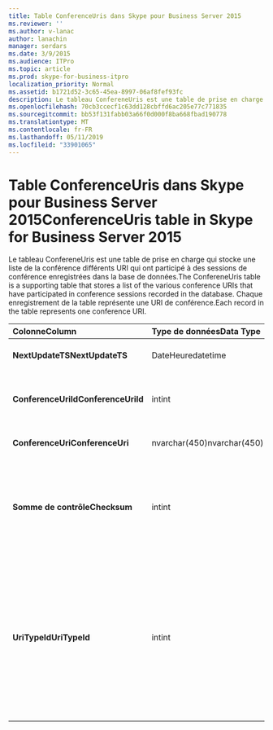 ```yaml
---
title: Table ConferenceUris dans Skype pour Business Server 2015
ms.reviewer: ''
ms.author: v-lanac
author: lanachin
manager: serdars
ms.date: 3/9/2015
ms.audience: ITPro
ms.topic: article
ms.prod: skype-for-business-itpro
localization_priority: Normal
ms.assetid: b1721d52-3c65-45ea-8997-06af8fef93fc
description: Le tableau ConfereneUris est une table de prise en charge qui stocke une liste de la conférence différents URI qui ont participé à des sessions de conférence enregistrées dans la base de données. Chaque enregistrement de la table représente une URI de conférence.
ms.openlocfilehash: 70cb3ccecf1c63dd128cbffd6ac205e77c771835
ms.sourcegitcommit: bb53f131fabb03a66f0d000f8ba668fbad190778
ms.translationtype: MT
ms.contentlocale: fr-FR
ms.lasthandoff: 05/11/2019
ms.locfileid: "33901065"
---
```

# <a name="conferenceuris-table-in-skype-for-business-server-2015"></a><span data-ttu-id="e690d-104">Table ConferenceUris dans Skype pour Business Server 2015</span><span class="sxs-lookup"><span data-stu-id="e690d-104">ConferenceUris table in Skype for Business Server 2015</span></span>
 
<span data-ttu-id="e690d-105">Le tableau ConfereneUris est une table de prise en charge qui stocke une liste de la conférence différents URI qui ont participé à des sessions de conférence enregistrées dans la base de données.</span><span class="sxs-lookup"><span data-stu-id="e690d-105">The ConfereneUris table is a supporting table that stores a list of the various conference URIs that have participated in conference sessions recorded in the database.</span></span> <span data-ttu-id="e690d-106">Chaque enregistrement de la table représente une URI de conférence.</span><span class="sxs-lookup"><span data-stu-id="e690d-106">Each record in the table represents one conference URI.</span></span>
  
|<span data-ttu-id="e690d-107">**Colonne**</span><span class="sxs-lookup"><span data-stu-id="e690d-107">**Column**</span></span>|<span data-ttu-id="e690d-108">**Type de données**</span><span class="sxs-lookup"><span data-stu-id="e690d-108">**Data Type**</span></span>|<span data-ttu-id="e690d-109">**Clé/Index**</span><span class="sxs-lookup"><span data-stu-id="e690d-109">**Key/Index**</span></span>|<span data-ttu-id="e690d-110">**Détails**</span><span class="sxs-lookup"><span data-stu-id="e690d-110">**Details**</span></span>|
|:-----|:-----|:-----|:-----|
|<span data-ttu-id="e690d-111">**NextUpdateTS**</span><span class="sxs-lookup"><span data-stu-id="e690d-111">**NextUpdateTS**</span></span> <br/> |<span data-ttu-id="e690d-112">DateHeure</span><span class="sxs-lookup"><span data-stu-id="e690d-112">datetime</span></span>  <br/> |<span data-ttu-id="e690d-113">Principal</span><span class="sxs-lookup"><span data-stu-id="e690d-113">Primary</span></span>  <br/> |<span data-ttu-id="e690d-114">Horodatage pour utilisation interne.</span><span class="sxs-lookup"><span data-stu-id="e690d-114">Time stamp, Internal used.</span></span>  <br/> |
|<span data-ttu-id="e690d-115">**ConferenceUriId**</span><span class="sxs-lookup"><span data-stu-id="e690d-115">**ConferenceUriId**</span></span> <br/> |<span data-ttu-id="e690d-116">int</span><span class="sxs-lookup"><span data-stu-id="e690d-116">int</span></span>  <br/> |<span data-ttu-id="e690d-117">Principal</span><span class="sxs-lookup"><span data-stu-id="e690d-117">Primary</span></span>  <br/> |<span data-ttu-id="e690d-118">Numéro unique identifiant cette URI de conférence.</span><span class="sxs-lookup"><span data-stu-id="e690d-118">Unique number identifying this conference URI.</span></span>  <br/> |
|<span data-ttu-id="e690d-119">**ConferenceUri**</span><span class="sxs-lookup"><span data-stu-id="e690d-119">**ConferenceUri**</span></span> <br/> |<span data-ttu-id="e690d-120">nvarchar(450)</span><span class="sxs-lookup"><span data-stu-id="e690d-120">nvarchar(450)</span></span>  <br/> ||<span data-ttu-id="e690d-121">URI de conférence.</span><span class="sxs-lookup"><span data-stu-id="e690d-121">Conference URI.</span></span>  <br/> |
|<span data-ttu-id="e690d-122">**Somme de contrôle**</span><span class="sxs-lookup"><span data-stu-id="e690d-122">**Checksum**</span></span> <br/> |<span data-ttu-id="e690d-123">int</span><span class="sxs-lookup"><span data-stu-id="e690d-123">int</span></span>  <br/> ||<span data-ttu-id="e690d-124">Somme de contrôle de ConferenceUri.</span><span class="sxs-lookup"><span data-stu-id="e690d-124">Checksum of ConferenceUri.</span></span> <span data-ttu-id="e690d-125">Utilisé pour augmenter la vitesse des recherches de base de données.</span><span class="sxs-lookup"><span data-stu-id="e690d-125">Used to increases the speed of database searches.</span></span>  <br/> |
|<span data-ttu-id="e690d-126">**UriTypeId**</span><span class="sxs-lookup"><span data-stu-id="e690d-126">**UriTypeId**</span></span> <br/> |<span data-ttu-id="e690d-127">int</span><span class="sxs-lookup"><span data-stu-id="e690d-127">int</span></span>  <br/> |<span data-ttu-id="e690d-128">Étrangère</span><span class="sxs-lookup"><span data-stu-id="e690d-128">Foreign</span></span>  <br/> |<span data-ttu-id="e690d-129">Type d’URI, tel que conf:chat pour la conférence par messagerie instantanée ou conf:audio-vidéo pour la conférence audio/vidéo.</span><span class="sxs-lookup"><span data-stu-id="e690d-129">URI type, such as conf:chat for IM conference, or conf:audio-video for audio/video conference.</span></span> <span data-ttu-id="e690d-130">Voir la table [UriTypes](uritypes.md) pour plus d’informations.</span><span class="sxs-lookup"><span data-stu-id="e690d-130">See the [UriTypes table](uritypes.md) table for more information.</span></span> <br/> |
   

